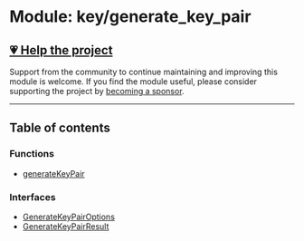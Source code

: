# Module: key/generate\_key\_pair

## [💗 Help the project](https://github.com/sponsors/panva)

Support from the community to continue maintaining and improving this module is welcome. If you find the module useful, please consider supporting the project by [becoming a sponsor](https://github.com/sponsors/panva).

---

## Table of contents

### Functions

- [generateKeyPair](../functions/key_generate_key_pair.generateKeyPair.md)

### Interfaces

- [GenerateKeyPairOptions](../interfaces/key_generate_key_pair.GenerateKeyPairOptions.md)
- [GenerateKeyPairResult](../interfaces/key_generate_key_pair.GenerateKeyPairResult.md)

